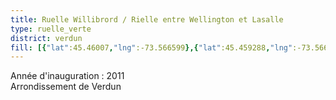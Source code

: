 ```yaml
---
title: Ruelle Willibrord / Rielle entre Wellington et Lasalle
type: ruelle_verte
district: verdun
fill: [{"lat":45.46007,"lng":-73.566599},{"lat":45.459288,"lng":-73.566706},{"lat":45.459709,"lng":-73.566642},{"lat":45.459544,"lng":-73.563884},{"lat":45.459935,"lng":-73.563831},{"lat":45.459544,"lng":-73.563884},{"lat":45.459167,"lng":-73.563917}]
---
```


Année d'inauguration : 2011<br>Arrondissement de Verdun